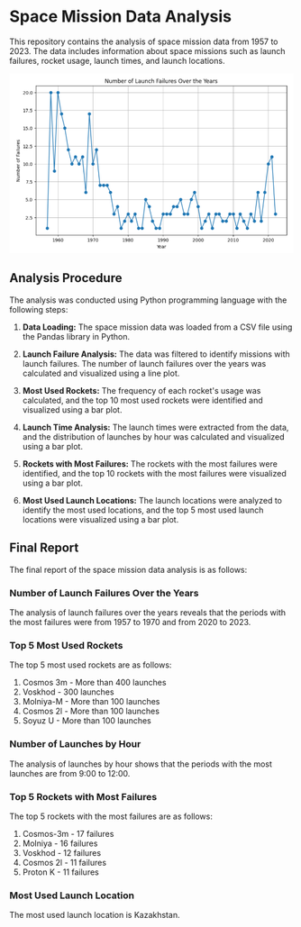 # Space Mission Data Analysis

This repository contains the analysis of space mission data from 1957 to 2023. The data includes information about space missions such as launch failures, rocket usage, launch times, and launch locations.

![graph](graph.png)

## Analysis Procedure

The analysis was conducted using Python programming language with the following steps:

1. **Data Loading:** The space mission data was loaded from a CSV file using the Pandas library in Python.

2. **Launch Failure Analysis:** The data was filtered to identify missions with launch failures. The number of launch failures over the years was calculated and visualized using a line plot.

3. **Most Used Rockets:** The frequency of each rocket's usage was calculated, and the top 10 most used rockets were identified and visualized using a bar plot.

4. **Launch Time Analysis:** The launch times were extracted from the data, and the distribution of launches by hour was calculated and visualized using a bar plot.

5. **Rockets with Most Failures:** The rockets with the most failures were identified, and the top 10 rockets with the most failures were visualized using a bar plot.

6. **Most Used Launch Locations:** The launch locations were analyzed to identify the most used locations, and the top 5 most used launch locations were visualized using a bar plot.

## Final Report

The final report of the space mission data analysis is as follows:

### Number of Launch Failures Over the Years

The analysis of launch failures over the years reveals that the periods with the most failures were from 1957 to 1970 and from 2020 to 2023.

### Top 5 Most Used Rockets

The top 5 most used rockets are as follows:
1. Cosmos 3m - More than 400 launches
2. Voskhod - 300 launches
3. Molniya-M - More than 100 launches
4. Cosmos 2l - More than 100 launches
5. Soyuz U - More than 100 launches

### Number of Launches by Hour

The analysis of launches by hour shows that the periods with the most launches are from 9:00 to 12:00.

### Top 5 Rockets with Most Failures

The top 5 rockets with the most failures are as follows:
1. Cosmos-3m - 17 failures
2. Molniya - 16 failures
3. Voskhod - 12 failures
4. Cosmos 2l - 11 failures
5. Proton K - 11 failures

### Most Used Launch Location

The most used launch location is Kazakhstan.
